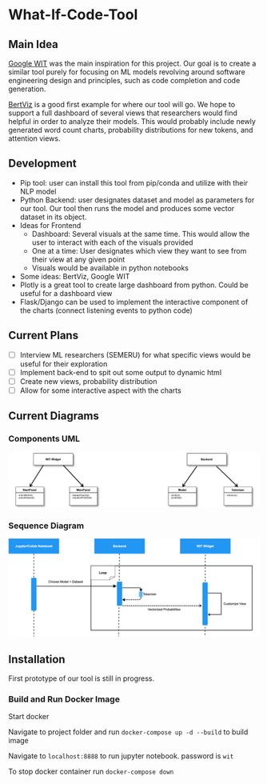 # What-If-Code-Tool
## Main Idea
[Google WIT](https://github.com/PAIR-code/what-if-tool) was the main inspiration for this project. Our goal is to create a similar tool purely for focusing on ML models revolving around software engineering design and principles, such as code completion and code generation. 

[BertViz](https://github.com/jessevig/bertviz) is a good first example for where our tool will go. We hope to support a full dashboard of several views that researchers would find helpful in order to analyze their models. This would probably include newly generated word count charts, probability distributions for new tokens, and attention views.

## Development
- Pip tool: user can install this tool from pip/conda and utilize with their NLP model
- Python Backend: user designates dataset and model as parameters for our tool. Our tool then runs the model and produces some vector dataset in its object.
- Ideas for Frontend
  - Dashboard: Several visuals at the same time. This would allow the user to interact with each of the visuals provided
  - One at a time: User designates which view they want to see from their view at any given point
  - Visuals would be available in python notebooks
- Some ideas: BertViz, Google WIT
- Plotly is a great tool to create large dashboard from python. Could be useful for a dashboard view
- Flask/Django can be used to implement the interactive component of the charts (connect listening events to python code)

## Current Plans
- [ ] Interview ML researchers (SEMERU) for what specific views would be useful for their exploration
- [ ] Implement back-end to spit out some output to dynamic html
- [ ] Create new views, probability distribution
- [ ] Allow for some interactive aspect with the charts

## Current Diagrams
### Components UML
![Components](Artifacts/component.png)

### Sequence Diagram
![Sequence Diagram](Artifacts/sequence.png)

## Installation
First prototype of our tool is still in progress.

### Build and Run Docker Image
Start docker

Navigate to project folder and run ```docker-compose up -d --build``` to build image

Navigate to ```localhost:8888``` to run jupyter notebook. password is ```wit```

To stop docker container run ```docker-compose down```

